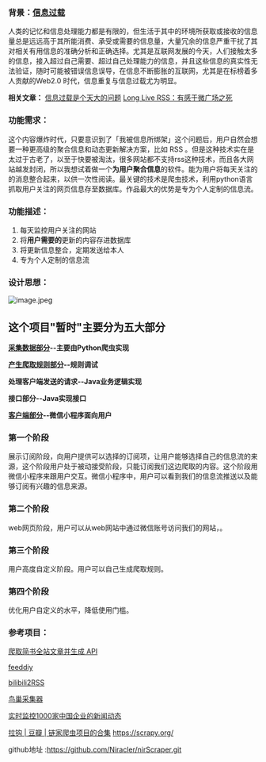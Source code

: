 ### 背景：[信息过载](https://baike.baidu.com/item/%E4%BF%A1%E6%81%AF%E8%BF%87%E8%BD%BD)
人类的记忆和信息处理能力都是有限的，但生活于其中的环境所获取或接收的信息量总是远远高于其所能消费、承受或需要的信息量，大量冗余的信息严重干扰了其对相关有用信息的准确分析和正确选择。尤其是互联网发展的今天，人们接触太多的信息，接入超过自己需要、超过自己处理能力的信息，并且这些信息的真实性无法验证，随时可能被错误信息误导，在信息不断膨胀的互联网，尤其是在标榜着多人贡献的Web2.0 时代，信息重复与信息过载尤为明显。

**相关文章：**
[信息过载是个天大的问题](http://www.xinli001.com/info/100381655)
[Long Live RSS：有感于微广场之死](https://blessing.studio/long-live-rss/)

### 功能需求：
这个内容爆炸时代，只要意识到了「我被信息所绑架」这个问题后，用户自然会想要一种更高级的聚合信息和动态更新解决方案，比如 RSS 。但是这种技术实在是太过于古老了，以至于快要被淘汰，很多网站都不支持rss这种技术，而且各大网站越发封闭，所以我想试着做一个**为用户聚合信息**的软件。能为用户将每天关注的的消息整合起来，以供一次性阅读。最关键的技术是爬虫技术，利用python语言抓取用户关注的网页信息存至数据库。作品最大的优势是专为个人定制的信息流。


### 功能描述：
1. 每天监控用户关注的网站
2. 将**用户需要的**更新的内容存进数据库
3. 将更新信息整合，定期发送给本人
4. 专为个人定制的信息流

### 设计思想：
![image.jpeg](https://upload-images.jianshu.io/upload_images/4781155-94374bb597772680.jpeg?imageMogr2/auto-orient/strip%7CimageView2/2/w/1240)
## 这个项目"暂时"主要分为五大部分

**[采集数据部分](https://github.com/OneSmallTeam/scraper)--主要由Python爬虫实现**

**[产生爬取规则部分](https://github.com/OneSmallTeam/scraper)--规则调试**

**处理客户端发送的请求--Java业务逻辑实现**

**接口部分--Java实现接口**

**[客户端部分](https://github.com/OneSmallTeam/one)--微信小程序面向用户**





### 第一个阶段
展示订阅阶段，向用户提供可以选择的订阅项，让用户能够选择自己的信息流的来源，这个阶段用户处于被动接受阶段，只能订阅我们这边爬取的内容。这个阶段用微信小程序来跟用户交互。微信小程序中，用户可以看到我们的信息流推送以及能够订阅有兴趣的信息来源。



### 第二个阶段
web网页阶段，用户可以从web网站中通过微信账号访问我们的网站，。


### 第三个阶段
用户高度自定义阶段。用户可以自己生成爬取规则。


### 第四个阶段
优化用户自定义的水平，降低使用门槛。

### 参考项目：
[爬取简书全站文章并生成 API](https://www.jianshu.com/p/c546c175b763)

[feeddiy](http://www.feeddiy.com/)

[bilibili2RSS](https://github.com/DIYgod/bilibili2RSS)

[鸟巢采集器](http://www.newcrawler.com/zh-cn/index.html)

[实时监控1000家中国企业的新闻动态](https://github.com/lazycatzh/news_feed)

[拉钩 | 豆瓣 | 链家爬虫项目的合集](https://github.com/HunterChao/Crawler)
https://scrapy.org/

github地址 :https://github.com/Niracler/nirScraper.git
